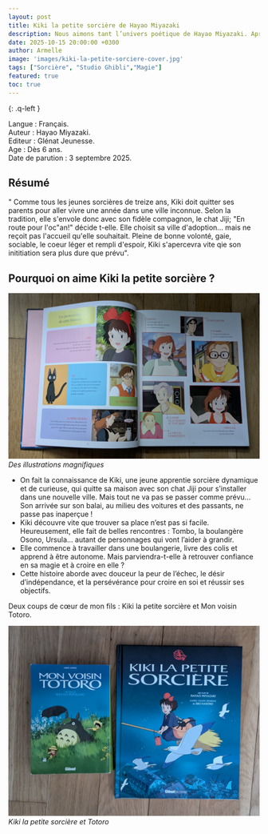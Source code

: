 ```yaml
---
layout: post
title: Kiki la petite sorcière de Hayao Miyazaki  
description: Nous aimons tant l’univers poétique de Hayao Miyazaki. Après Mon voisin Totoro, nous avons eu un vrai coup de cœur pour Kiki la petite sorcière, nous adorons autant le dessin animé que le livre.
date: 2025-10-15 20:00:00 +0300
author: Armelle
image: 'images/kiki-la-petite-sorciere-cover.jpg'
tags: ["Sorcière", "Studio Ghibli","Magie"]
featured: true
toc: true
---
```


{: .q-left }

Langue : Français.  
Auteur : Hayao Miyazaki.   
Editeur : Glénat Jeunesse.              
Age : Dès 6 ans.                            
Date de parution : 3 septembre 2025.        

## Résumé

" Comme tous les jeunes sorcières de treize ans, Kiki doit quitter ses parents pour aller vivre une année dans une ville inconnue. Selon la tradition, elle s'envole donc  avec son fidèle compagnon, le chat Jiji;  "En route pour l'oc"an!" décide t-elle. Elle choisit sa ville d'adoption... mais ne reçoit pas l'accueil qu'elle souhaitait. Pleine de bonne volonté, gaie, sociable, le coeur léger et rempli d'espoir, Kiki s'apercevra vite qie son inititiation sera plus dure que prévu".

## Pourquoi on aime Kiki la petite sorcière ?

![Des illustrations magnifiques](images/kiki-la-petite-sorciere-int.jpg)
*Des illustrations magnifiques*
- On fait la connaissance de Kiki, une jeune apprentie sorcière dynamique et de curieuse, qui quitte sa maison avec son chat Jiji pour s’installer dans une nouvelle ville.
Mais tout ne va pas se passer comme prévu... Son arrivée sur son balai, au milieu des voitures et des passants, ne passe pas inaperçue !
- Kiki découvre vite que trouver sa place n’est pas si facile. Heureusement, elle fait de belles rencontres : Tombo, la boulangère Osono, Ursula... autant de personnages qui vont l’aider à grandir. 
- Elle commence à travailler dans une boulangerie, livre des colis et apprend à être autonome.
Mais parviendra-t-elle à retrouver confiance en sa magie et à croire en elle ? 
- Cette histoire aborde avec douceur la peur de l’échec, le désir d’indépendance, et la persévérance pour croire en soi et réussir ses objectifs.

Deux coups de cœur de mon fils : Kiki la petite sorcière et Mon voisin Totoro.

![Kiki la petite sorcière et Totoro](images/kiki-la-petite-sorciere-et-totoro-cover.jpg)
*Kiki la petite sorcière et Totoro*